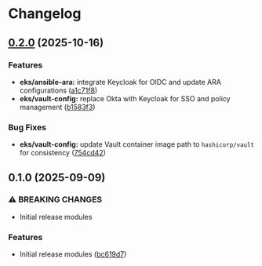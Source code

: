 # Changelog

## [0.2.0](https://github.com/ChainSafe/infra-terraform/compare/aws-eks-vault-config-0.1.0...aws-eks-vault-config-0.2.0) (2025-10-16)


### Features

* **eks/ansible-ara:** integrate Keycloak for OIDC and update ARA configurations ([a1c71f8](https://github.com/ChainSafe/infra-terraform/commit/a1c71f89ee6e3810328c8079d3e36b74e3dc50ec))
* **eks/vault-config:** replace Okta with Keycloak for SSO and policy management ([b1583f3](https://github.com/ChainSafe/infra-terraform/commit/b1583f3520dbaafa80a231a02dba7438294b55a2))


### Bug Fixes

* **eks/vault-config:** update Vault container image path to `hashicorp/vault` for consistency ([754cd42](https://github.com/ChainSafe/infra-terraform/commit/754cd42f3747d1f7caf20241e048979612f4ed5e))

## 0.1.0 (2025-09-09)


### ⚠ BREAKING CHANGES

* Initial release modules

### Features

* Initial release modules ([bc619d7](https://github.com/ChainSafe/infra-terraform/commit/bc619d706ddbd1c27afea994dfeaf69aa429b18b))
